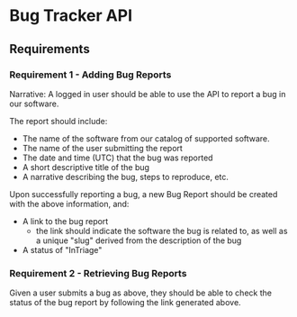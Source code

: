 # Bug Tracker API

## Requirements

### Requirement 1 - Adding Bug Reports

Narrative: A logged in user should be able to use the API to report a bug in our software.

The report should include:

- The name of the software from our catalog of supported software.
- The name of the user submitting the report
- The date and time (UTC) that the bug was reported
- A short descriptive title of the bug
- A narrative describing the bug, steps to reproduce, etc.

Upon successfully reporting a bug, a new Bug Report should be created with the above information, and:

- A link to the bug report
    - the link should indicate the software the bug is related to, as well as a unique "slug" derived from the description of the bug
- A status of "InTriage"

### Requirement 2 - Retrieving Bug Reports

Given a user submits a bug as above, they should be able to check the status of the bug report by following the link generated above.